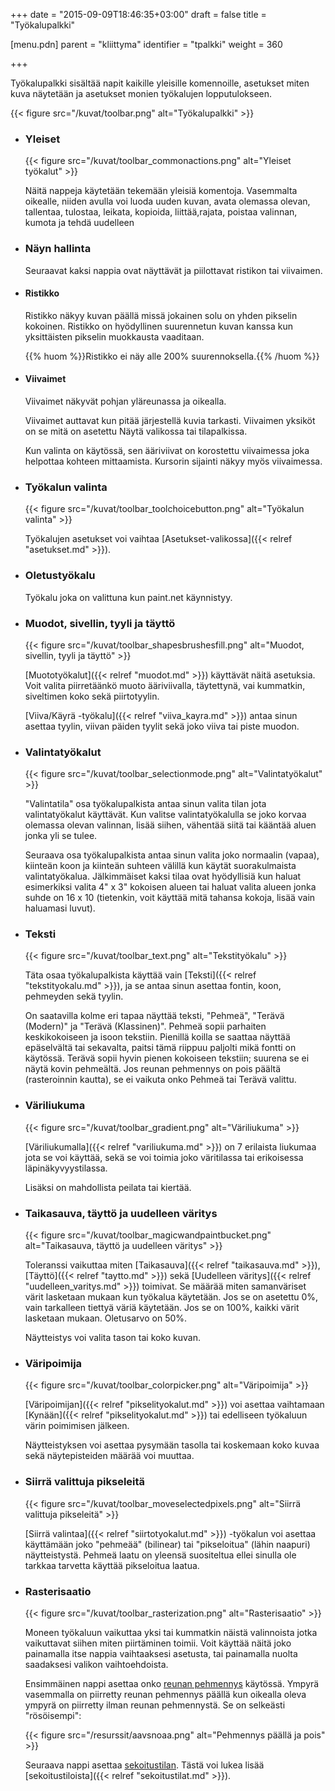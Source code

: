 +++
date = "2015-09-09T18:46:35+03:00"
draft = false
title = "Työkalupalkki"

[menu.pdn]
	parent = "kliittyma"
	identifier = "tpalkki"
	weight = 360

+++

Työkalupalkki sisältää napit kaikille yleisille komennoille, asetukset miten kuva näytetään ja asetukset monien työkalujen lopputulokseen.

{{< figure src="/kuvat/toolbar.png" alt="Työkalupalkki" >}}

*	### Yleiset
	
	{{< figure src="/kuvat/toolbar_commonactions.png" alt="Yleiset työkalut" >}}

	Näitä nappeja käytetään tekemään yleisiä komentoja. Vasemmalta oikealle, niiden avulla voi luoda uuden kuvan, avata olemassa olevan, 
	tallentaa, tulostaa, leikata, kopioida, liittää,rajata, poistaa valinnan, kumota ja tehdä uudelleen
	
*	### Näyn hallinta
	
	Seuraavat kaksi nappia ovat näyttävät ja piilottavat ristikon tai viivaimen.
	
*	#### Ristikko
	
	Ristikko näkyy kuvan päällä missä jokainen solu on yhden pikselin kokoinen. Ristikko on hyödyllinen suurennetun kuvan kanssa kun yksittäisten pikselin muokkausta vaaditaan.
	
	{{% huom %}}Ristikko ei näy alle 200% suurennoksella.{{% /huom %}}
	
*	#### Viivaimet
	
	Viivaimet näkyvät pohjan yläreunassa ja oikealla.
	
	Viivaimet auttavat kun pitää järjestellä kuvia tarkasti. Viivaimen yksiköt on se mitä on asetettu Näytä valikossa tai tilapalkissa.
	
	Kun valinta on käytössä, sen ääriviivat on korostettu viivaimessa joka helpottaa kohteen mittaamista. Kursorin sijainti näkyy myös viivaimessa.
	
*	### Työkalun valinta

	{{< figure src="/kuvat/toolbar_toolchoicebutton.png" alt="Työkalun valinta" >}}
	
	Työkalujen asetukset voi vaihtaa [Asetukset-valikossa]({{< relref "asetukset.md" >}}).
	
*	### Oletustyökalu
	
	Työkalu joka on valittuna kun paint.net käynnistyy.
	
*	### Muodot, sivellin, tyyli ja täyttö
	
	{{< figure src="/kuvat/toolbar_shapesbrushesfill.png" alt="Muodot, sivellin, tyyli ja täyttö" >}}
	
	[Muototyökalut]({{< relref "muodot.md" >}}) käyttävät näitä asetuksia. Voit valita piirretäänkö muoto ääriviivalla, täytettynä, vai kummatkin, siveltimen koko sekä piirtotyylin. 
	
	[Viiva/Käyrä -työkalu]({{< relref "viiva_kayra.md" >}}) antaa sinun asettaa tyylin, viivan päiden tyylit sekä joko viiva tai piste muodon.
	
*	### Valintatyökalut
	
	{{< figure src="/kuvat/toolbar_selectionmode.png" alt="Valintatyökalut" >}}
	
	"Valintatila" osa työkalupalkista antaa sinun valita tilan jota valintatyökalut käyttävät. Kun valitse valintatyökalulla se joko korvaa olemassa olevan valinnan, 
	lisää siihen, vähentää siitä tai kääntää aluen jonka yli se tulee.
	
	Seuraava osa työkalupalkista antaa sinun valita joko normaalin (vapaa), kiinteän koon ja kiinteän suhteen välillä kun käytät suorakulmaista valintatyökalua. Jälkimmäiset kaksi 
	tilaa ovat hyödyllisiä kun haluat esimerkiksi valita 4" x 3" kokoisen alueen tai haluat valita alueen jonka suhde on 16 x 10 (tietenkin, voit käyttää mitä tahansa 
	kokoja, lisää vain haluamasi luvut).	
	
*	### Teksti
	
	{{< figure src="/kuvat/toolbar_text.png" alt="Tekstityökalu" >}}
	
	Täta osaa työkalupalkista käyttää vain [Teksti]({{< relref "tekstityokalu.md" >}}), ja se antaa sinun asettaa fontin, koon, pehmeyden sekä tyylin.
	
	On saatavilla kolme eri tapaa näyttää teksti, "Pehmeä", "Terävä (Modern)" ja "Terävä (Klassinen)". Pehmeä sopii parhaiten keskikokoiseen ja isoon tekstiin. 
	Pienillä koilla se saattaa näyttää epäselvältä tai sekavalta, paitsi tämä riippuu paljolti mikä fontti on käytössä. Terävä sopii hyvin pienen kokoiseen tekstiin; suurena se ei 
	näytä kovin pehmeältä. Jos reunan pehmennys on pois päältä (rasteroinnin kautta), se ei vaikuta onko Pehmeä tai Terävä valittu.
	
*	### Väriliukuma
	
	{{< figure src="/kuvat/toolbar_gradient.png" alt="Väriliukuma" >}}
	
	[Väriliukumalla]({{< relref "variliukuma.md" >}}) on 7 erilaista liukumaa jota se voi käyttää, sekä se voi toimia joko väritilassa tai erikoisessa läpinäkyvyystilassa. 
	
	Lisäksi on mahdollista peilata tai kiertää.
	
*	### Taikasauva, täyttö ja uudelleen väritys
	
	{{< figure src="/kuvat/toolbar_magicwandpaintbucket.png" alt="Taikasauva, täyttö ja uudelleen väritys" >}}
	
	Toleranssi vaikuttaa miten [Taikasauva]({{< relref "taikasauva.md" >}}), [Täyttö]({{< relref "taytto.md" >}}) sekä [Uudelleen väritys]({{< relref "uudelleen_varitys.md" >}}) toimivat. 
	Se määrää miten samanväriset värit lasketaan mukaan kun työkalua käytetään. Jos se on asetettu 0%, vain tarkalleen tiettyä väriä käytetään. Jos se on 100%, kaikki värit 
	lasketaan mukaan. Oletusarvo on 50%. 
	
	Näytteistys voi valita tason tai koko kuvan.
	
*	### Väripoimija
	
	{{< figure src="/kuvat/toolbar_colorpicker.png" alt="Väripoimija" >}}
	
	[Väripoimijan]({{< relref "pikselityokalut.md" >}}) voi asettaa vaihtamaan [Kynään]({{< relref "pikselityokalut.md" >}}) tai edelliseen työkaluun värin poimimisen jälkeen. 
	
	Näytteistyksen voi asettaa pysymään tasolla tai koskemaan koko kuvaa sekä näytepisteiden määrää voi muuttaa.
	
*	### Siirrä valittuja pikseleitä
	
	{{< figure src="/kuvat/toolbar_moveselectedpixels.png" alt="Siirrä valittuja pikseleitä" >}}
	
	[Siirrä valintaa]({{< relref "siirtotyokalut.md" >}}) -työkalun voi asettaa käyttämään joko "pehmeää" (bilinear) tai "pikseloitua" (lähin naapuri) näytteistystä. 
	Pehmeä laatu on yleensä suositeltua ellei sinulla ole tarkkaa tarvetta käyttää pikseloitua laatua.
	
*	### Rasterisaatio
	
	{{< figure src="/kuvat/toolbar_rasterization.png" alt="Rasterisaatio" >}}
	
	Moneen työkaluun vaikuttaa yksi tai kummatkin näistä valinnoista jotka vaikuttavat siihen miten piirtäminen toimii. Voit käyttää näitä joko painamalla itse nappia vaihtaaksesi 
	asetusta, tai painamalla nuolta saadaksesi valikon vaihtoehdoista.
	
	Ensimmäinen nappi asettaa onko [reunan pehmennys](http://en.wikipedia.org/wiki/Antialiasing) käytössä. Ympyrä vasemmalla on piirretty reunan pehmennys päällä kun 
	oikealla oleva ympyrä on piirretty ilman reunan pehmennystä. Se on selkeästi "rösöisempi":
	
	{{< figure src="/resurssit/aavsnoaa.png" alt="Pehmennys päällä ja pois" >}}
	
	Seuraava nappi asettaa [sekoitustilan](http://en.wikipedia.org/wiki/Alpha_compositing). Tästä voi lukea lisää [sekoitustiloista]({{< relref "sekoitustilat.md" >}}).

